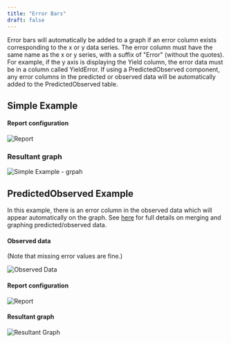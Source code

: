 ```yaml
---
title: "Error Bars"
draft: false
---
```


Error bars will automatically be added to a graph if an error column exists corresponding to the x or y data series. The error column must have the same name as the x or y series, with a suffix of "Error" (without the quotes). For example, if the y axis is displaying the Yield column, the error data must be in a column called YieldError. If using a PredictedObserved component, any error columns in the predicted or observed data will be automatically added to the PredictedObserved table.

## Simple Example

#### Report configuration

![Report](/images/Usage.Graphs.ErrorBars.SimpleExample.Report.png)

### Resultant graph

![Simple Example - grpah](/images/Usage.Graphs.ErrorBars.SimpleExample.Graph.png)

## PredictedObserved Example

In this example, there is an error column in the observed data which will appear automatically on the graph. See [here](/usage/Graphs/creating-predicted-observed-graphs) for full details on merging and graphing predicted/observed data.

#### Observed data

(Note that missing error values are fine.)

![Observed Data](/images/Usage.Graphs.ErrorBars.ObservedData.png)

#### Report configuration

![Report](/images/Usage.Graphs.ErrorBars.Report.png)

#### Resultant graph

![Resultant Graph](/images/Usage.Graphs.ErrorBars.Graph.png)